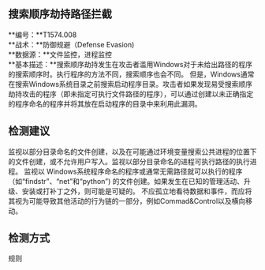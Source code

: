 ## 搜索顺序劫持路径拦截  
**编号：**T1574.008  
**战术：**防御规避（Defense Evasion)  
**数据源：**文件监控，进程监控  
**基本描述：**搜索顺序劫持发生在攻击者滥用Windows对于未给出路径的程序的搜索顺序时。执行程序的方法不同，搜索顺序也会不同。 但是，Windows通常在搜索Windows系统目录之前搜索启动程序目录。攻击者如果发现易受搜索顺序劫持攻击的程序（即未指定可执行文件路径的程序），可以通过创建以未正确指定的程序命名的程序并将其放在启动程序的目录中来利用此漏洞。  
## 检测建议  
监视以部分目录命名的文件创建，以及在可能通过环境变量搜索公共进程的位置下的文件创建，或不允许用户写入。监视以部分目录命名的进程可执行路径的执行进程。 
监视以 Windows系统程序命名的程序或通常无需路径就可以执行的程序（如“findstr”、“net”和“python”) 的文件创建。如果发生在已知的管理活动、升级、安装或打补丁之外，则可能是可疑的。
不应孤立地看待数据和事件，而应将其视为可能导致其他活动的行为链的一部分，例如Commad&Control以及横向移动。  
## 检测方式  
规则